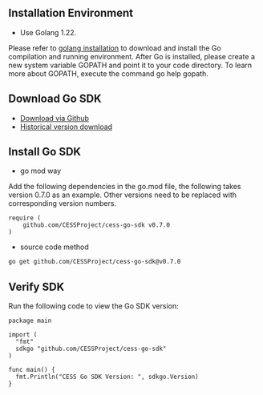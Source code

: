 ## Installation Environment
+ Use Golang 1.22.

Please refer to [golang installation](https://go.dev/doc/install/source) to download and install the Go compilation and running environment. After Go is installed, please create a new system variable GOPATH and point it to your code directory. To learn more about GOPATH, execute the command go help gopath.

## Download Go SDK
+ [Download via Github](https://github.com/CESSProject/cess-go-sdk)
+ [Historical version download](https://github.com/CESSProject/cess-go-sdk/releases)

## Install Go SDK
+ go mod way

Add the following dependencies in the go.mod file, the following takes version 0.7.0 as an example. Other versions need to be replaced with corresponding version numbers.
```golang
require (
    github.com/CESSProject/cess-go-sdk v0.7.0
)
```
+ source code method
```bash
go get github.com/CESSProject/cess-go-sdk@v0.7.0
```

## Verify SDK
Run the following code to view the Go SDK version:
```golang
package main

import (
  "fmt"
  sdkgo "github.com/CESSProject/cess-go-sdk"
)

func main() {
  fmt.Println("CESS Go SDK Version: ", sdkgo.Version)
}
```